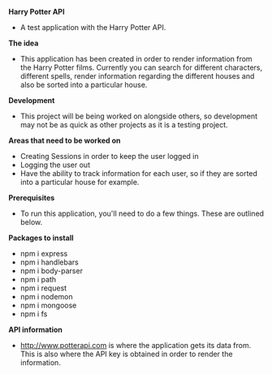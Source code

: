**Harry Potter API**
- A test application with the Harry Potter API.

**The idea**
- This application has been created in order to render information from the Harry Potter films. Currently you can search for different characters, different spells, render information regarding the different houses and also be sorted into a particular house. 

**Development**
- This project will be being worked on alongside others, so development may not be as quick as other projects as it is a testing project. 

**Areas that need to be worked on**
- Creating Sessions in order to keep the user logged in
- Logging the user out
- Have the ability to track information for each user, so if they are sorted into a particular house for example.

**Prerequisites**
- To run this application, you'll need to do a few things. These are outlined below.

**Packages to install**
- npm i express
- npm i handlebars
- npm i body-parser
- npm i path
- npm i request
- npm i nodemon
- npm i mongoose
- npm i fs

**API information**
- http://www.potterapi.com is where the application gets its data from. This is also where the API key is obtained in order to render the information. 